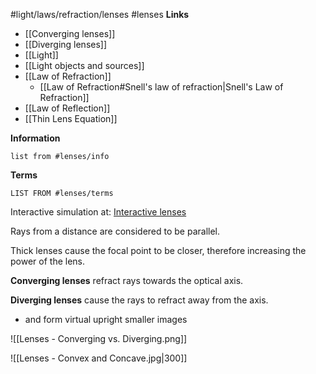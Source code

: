#light/laws/refraction/lenses #lenses
**Links**
- [[Converging lenses]] 
- [[Diverging lenses]] 
- [[Light]] 
- [[Light objects and sources]] 
- [[Law of Refraction]] 
	- [[Law of Refraction#Snell's law of refraction|Snell's Law of Refraction]]
- [[Law of Reflection]] 
- [[Thin Lens Equation]] 

**Information**
```dataview
list from #lenses/info
```

**Terms**
```dataview
LIST FROM #lenses/terms 
```
Interactive simulation at: [Interactive lenses](https://phet.colorado.edu/sims/html/bending-light/latest/bending-light_all.html)

Rays from a distance are considered to be parallel.

Thick lenses cause the focal point to be closer, therefore increasing the power of the lens.


**Converging lenses** refract rays towards the optical axis.

**Diverging lenses** cause the rays to refract away from the axis.
- and form virtual upright smaller images

![[Lenses - Converging vs. Diverging.png]]

![[Lenses - Convex and Concave.jpg|300]]


